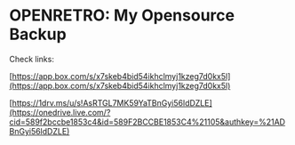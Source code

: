 OPENRETRO: My Opensource Backup
===============================

Check links:

[https://app.box.com/s/x7skeb4bid54ikhclmyj1kzeg7d0kx5l](https://app.box.com/s/x7skeb4bid54ikhclmyj1kzeg7d0kx5l)
 
[https://1drv.ms/u/s!AsRTGL7MK59YaTBnGyi56ldDZLE](https://onedrive.live.com/?cid=589f2bccbe1853c4&id=589F2BCCBE1853C4%21105&authkey=%21ADBnGyi56ldDZLE) 

